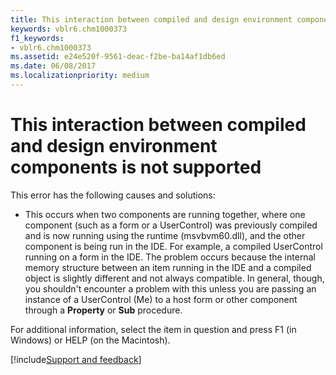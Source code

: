 ```yaml
---
title: This interaction between compiled and design environment components is not supported
keywords: vblr6.chm1000373
f1_keywords:
- vblr6.chm1000373
ms.assetid: e24e520f-9561-deac-f2be-ba14af1db6ed
ms.date: 06/08/2017
ms.localizationpriority: medium
---
```



# This interaction between compiled and design environment components is not supported

This error has the following causes and solutions:



- This occurs when two components are running together, where one component (such as a form or a UserControl) was previously compiled and is now running using the runtime (msvbvm60.dll), and the other component is being run in the IDE. For example, a compiled UserControl running on a form in the IDE. The problem occurs because the internal memory structure between an item running in the IDE and a compiled object is slightly different and not always compatible. In general, though, you shouldn't encounter a problem with this unless you are passing an instance of a UserControl (Me) to a host form or other component through a **Property** or **Sub** procedure.
    

For additional information, select the item in question and press F1 (in Windows) or HELP (on the Macintosh).

[!include[Support and feedback](~/includes/feedback-boilerplate.md)]